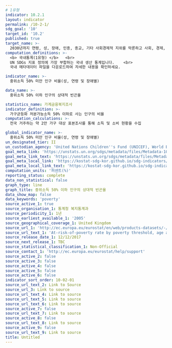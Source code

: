 ```yaml
---
# 1유형 
indicator: 10.2.1
layout: indicator
permalink: /10-2-1/
sdg_goal: '10'
target_id: '10.2'
published: true
target_name: >-
  2030년까지 연령, 성, 장애, 인종, 종교, 기타 사회경제적 지위를 막론하고 사회, 경제, 정치적 참여 권한 확대 및 촉진
computation_definitions: >-
  <b> 국내통계(1유형) </b>   <br>
  UN SDGs 지표 정의에 가장 부합하는 국내 생산 통계입니다.    <br>
  국내 메타데이터 파일을 다운로드하여 자세한 내용을 확인하세요.

indicator_name: >-
  중위소득 50% 미만 인구 비율(성, 연령 및 장애별)

data_name: >-
  중위소득 50% 이하 인구의 상대적 빈곤율

statistics_name: 가계금융복지조사
indicator_definition: >-
  가구균등화 처분가능소득 50% 이하로 사는 인구의 비율
computation_calculations: >-
  전국 거주하는 약 2만 가구 대상 표본조사를 통해 소득 및 소비 현황을 수집

global_indicator_name: >-
  중위소득 50% 미만 인구 비율(성, 연령 및 장애별)
un_designated_tier: II
un_custodian_agency: 'United Nations Children''s Fund (UNICEF), World Bank (WB)'
goal_meta_link: 'https://unstats.un.org/sdgs/metadata/files/Metadata-10-02-01.pdf'
goal_meta_link_text: 'https://unstats.un.org/sdgs/metadata/files/Metadata-10-02-01.pdf'
goal_meta_local_link: 'https://kostat-sdg-kor.github.io/sdg-indicators/public/data/Metadata-10-02-01_KOR.pdf'
goal_meta_local_link_text: 'https://kostat-sdg-kor.github.io/sdg-indicators/public/data/Metadata-10-02-01_KOR.pdf'
computation_units: '퍼센트(%)'
reporting_status: complete
data_non_statistical: false
graph_type: line
graph_title: 중위소득 50% 이하 인구의 상대적 빈곤율
data_show_map: false
data_keywords: 'poverty'
source_active_1: true
source_organisation_1: 통계청 복지통계과
source_periodicity_1: 1년
source_earliest_available_1: '2005'
source_geographical_coverage_1: United Kingdom
source_url_1: 'http://ec.europa.eu/eurostat/en/web/products-datasets/-/ILC_LI02'
source_url_text_1: 'At-risk-of-poverty rate by poverty threshold, age and sex - EU-SILC survey'
source_release_date_1: 12/12/2017
source_next_release_1: TBC
source_statistical_classification_1: Non-Official
source_contact_1: 'http://ec.europa.eu/eurostat/help/support'
source_active_2: false
source_active_3: false
source_active_4: false
source_active_5: false
source_active_6: false
indicator_sort_order: 10-02-01
source_url_text_2: Link to Source
source_url_3: Link to source
source_url_text_4: Link to source
source_url_text_5: Link to source
source_url_text_6: Link to source
source_active_7: false
source_url_text_7: Link to source
source_active_8: false
source_url_text_8: Link to source
source_active_9: false
source_url_text_9: Link to source
title: Untitled
---
```

